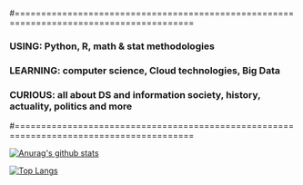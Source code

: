 #========================================================================================
###     USING:  Python, R, math & stat methodologies
###  LEARNING:  computer science, Cloud technologies, Big Data
###   CURIOUS:  all about DS and information society, history, actuality, politics and more
#========================================================================================


[![Anurag's github stats](https://github-readme-stats.vercel.app/api?username=giuliaciardi&hide=prs,contribs&show_icons=true&theme=synthwave)](https://github.com/anuraghazra/github-readme-stats)

[![Top Langs](https://github-readme-stats.vercel.app/api/top-langs/?username=giuliaciardi&layout=compact)](https://github.com/anuraghazra/github-readme-stats)
